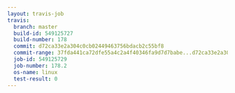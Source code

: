 ```yaml
---
layout: travis-job
travis:
  branch: master
  build-id: 549125727
  build-number: 178
  commit: d72ca33e2a304c0cb02449463756bdacb2c55bf8
  commit-range: 37fda441ca72dfe55a4c2a4f40346fa9d7d7babe...d72ca33e2a304c0cb02449463756bdacb2c55bf8
  job-id: 549125729
  job-number: 178.2
  os-name: linux
  test-result: 0
---
```

